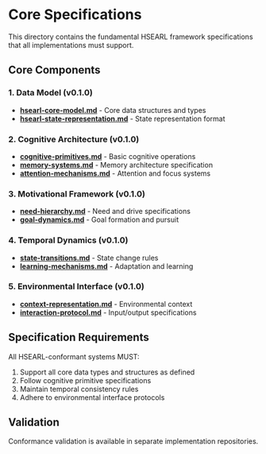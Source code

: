 # Core Specifications

This directory contains the fundamental HSEARL framework specifications that all implementations must support.

## Core Components

### 1. Data Model (v0.1.0)
- **[hsearl-core-model.md](./hsearl-core-model.md)** - Core data structures and types
- **[hsearl-state-representation.md](./hsearl-state-representation.md)** - State representation format

### 2. Cognitive Architecture (v0.1.0)
- **[cognitive-primitives.md](./cognitive-primitives.md)** - Basic cognitive operations
- **[memory-systems.md](./memory-systems.md)** - Memory architecture specification
- **[attention-mechanisms.md](./attention-mechanisms.md)** - Attention and focus systems

### 3. Motivational Framework (v0.1.0)
- **[need-hierarchy.md](./need-hierarchy.md)** - Need and drive specifications
- **[goal-dynamics.md](./goal-dynamics.md)** - Goal formation and pursuit

### 4. Temporal Dynamics (v0.1.0)
- **[state-transitions.md](./state-transitions.md)** - State change rules
- **[learning-mechanisms.md](./learning-mechanisms.md)** - Adaptation and learning

### 5. Environmental Interface (v0.1.0)
- **[context-representation.md](./context-representation.md)** - Environmental context
- **[interaction-protocol.md](./interaction-protocol.md)** - Input/output specifications

## Specification Requirements

All HSEARL-conformant systems MUST:
1. Support all core data types and structures as defined
2. Follow cognitive primitive specifications
3. Maintain temporal consistency rules
4. Adhere to environmental interface protocols

## Validation

Conformance validation is available in separate implementation repositories.